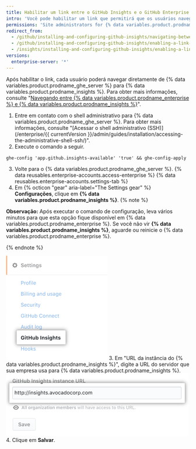 ```yaml
---
title: Habilitar um link entre o GitHub Insights e o GitHub Enterprise
intro: 'Você pode habilitar um link que permitirá que os usuários naveguem de {% data variables.product.prodname_ghe_server %} para {% data variables.product.prodname_insights %}.'
permissions: 'Site administrators for {% data variables.product.prodname_ghe_server %} can enable a link between {% data variables.product.prodname_ghe_server %} and {% data variables.product.prodname_insights %}.'
redirect_from:
  - /github/installing-and-configuring-github-insights/navigating-between-github-insights-and-github-enterprise
  - /github/installing-and-configuring-github-insights/enabling-a-link-between-github-insights-and-github-enterprise
  - /insights/installing-and-configuring-github-insights/enabling-a-link-between-github-insights-and-github-enterprise
versions:
  enterprise-server: '*'
---
```


Após habilitar o link, cada usuário poderá navegar diretamente de {% data variables.product.prodname_ghe_server %} para {% data variables.product.prodname_insights %}. Para obter mais informações, consulte "[Navegando entre {% data variables.product.prodname_enterprise %} e {% data variables.product.prodname_insights %}](/insights/exploring-your-usage-of-github-enterprise/navigating-between-github-enterprise-and-github-insights)".

1. Entre em contato com o shell administrativo para {% data variables.product.prodname_ghe_server %}. Para obter mais informações, consulte "[Acessar o shell administrativo (SSH)](/enterprise/{{ currentVersion }}/admin/guides/installation/accessing-the-administrative-shell-ssh/)".
2. Execute o comando a seguir.
  ```shell
  ghe-config 'app.github.insights-available' 'true' && ghe-config-apply
  ```
3. Volte para o {% data variables.product.prodname_ghe_server %}.
{% data reusables.enterprise-accounts.access-enterprise %}
{% data reusables.enterprise-accounts.settings-tab %}
7. Em {% octicon "gear" aria-label="The Settings gear" %} **Configurações**, clique em **{% data variables.product.prodname_insights %}**.
  {% note %}

  **Observação:** Após executar o comando de configuração, leva vários minutos para que esta opção fique disponível em {% data variables.product.prodname_enterprise %}. Se você não vir **{% data variables.product.prodname_insights %}**, aguarde ou reinicie o {% data variables.product.prodname_enterprise %}.

  {% endnote %}

  ![Aaba {% data variables.product.prodname_insights %}](/assets/images/help/business-accounts/github-insights-tab.png)
3. Em "URL da instância do {% data variables.product.prodname_insights %}", digite a URL do servidor que sua empresa usa para {% data variables.product.prodname_insights %}. ![URL da instância do {% data variables.product.prodname_insights %}](/assets/images/help/business-accounts/insights-instance-url.png)
4. Clique em **Salvar**.
